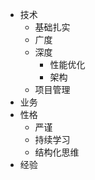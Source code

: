 - 技术
    - 基础扎实
    - 广度
    - 深度
        - 性能优化
        - 架构
    - 项目管理
- 业务
- 性格
    - 严谨
    - 持续学习
    - 结构化思维
- 经验